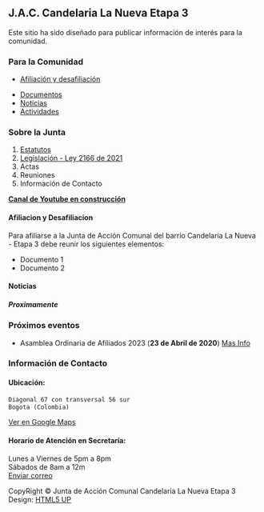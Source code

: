    
## J.A.C. Candelaria La Nueva Etapa 3
  
Este sitio ha sido diseñado para publicar información de interés para la comunidad.
   
### Para la Comunidad
  
 - [Afiliación y desafiliación](#afiliacion-y-desafiliacion)
<ul class="actions">
  <li><a href="#one" class="button scrolly">Documentos</a></li>
  <li><a href="#Noticias">Noticias</a></li>
   <li><a href="#Noticias">Actividades</a></li>
</ul>

### Sobre la Junta
  
1. [Estatutos](https://archive.org/download/estatutos-JAC-CandelariaEtapa3/ESTATUTOS_APROBADOS.pdf)
2. [Legislación - Ley 2166 de 2021](https://archive.org/download/ley-2166-del-18-de-diciembre-de-2021-nueva-ley-comunal/LEY%202166%20del%2018%20de%20diciembre%20de%202021%20-%20NUEVA%20LEY%20COMUNAL.pdf)
3. Actas
4. Reuniones
5. Información de Contacto
  
  
**[Canal de Youtube en construcción](https://www.youtube.com/)**  

#### Afiliacion y Desafiliacion

Para afiliarse a la Junta de Acción Comunal del barrio Candelaria La Nueva - Etapa 3 debe reunir los siguientes elementos:

- Documento 1
- Documento 2

#### Noticias 
  
##### Proximamente 
  
  
### Próximos eventos  
  
- Asamblea Ordinaria de Afiliados 2023 (**23 de Abril de 2020**) [Mas Info](?)
  
  
### Información de Contacto
  
#### Ubicación:
  
```markdown
Diagonal 67 con transversal 56 sur
Bogota (Colombia)  
```
[Ver en Google Maps](https://goo.gl/maps/432up4234rPQ5o3G8)  

#### Horario de Atención en Secretaría:
  
Lunes a Viernes de 5pm a 8pm  
Sábados de 8am a 12m  
[Enviar correo](mailto:jaccandelariaetapa3@hotmail.com)  
  


CopyRight
&copy; Junta de Acción Comunal Candelaria La Nueva Etapa 3  
Design: <a href="http://html5up.net">HTML5 UP

